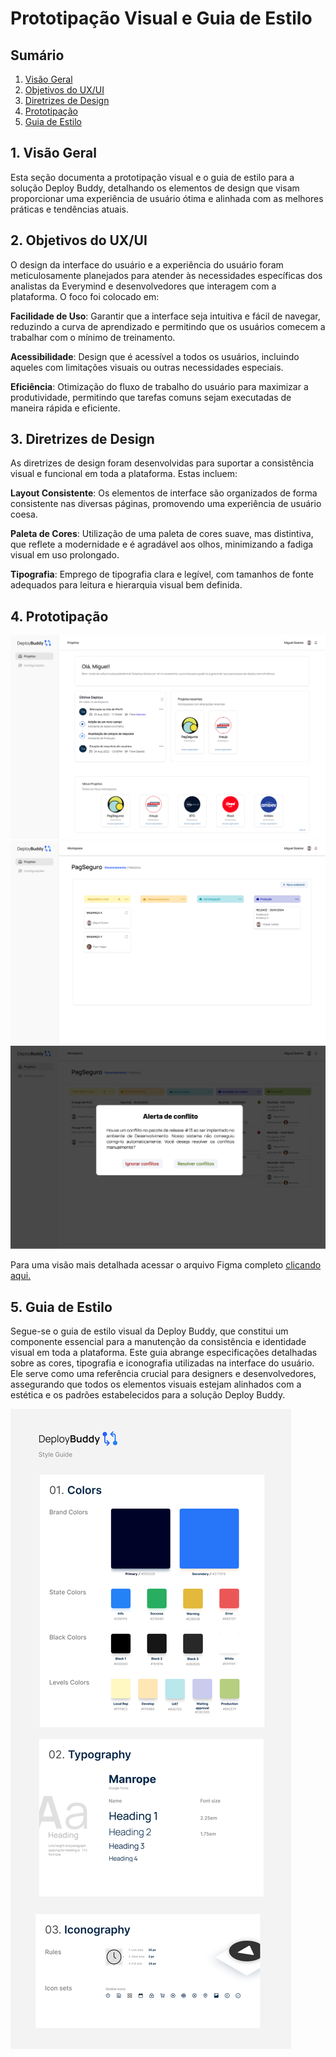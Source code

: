 # Prototipação Visual e Guia de Estilo

## Sumário
1. [Visão Geral](#visão-geral)
2. [Objetivos do UX/UI](#objetivos-do-uxui)
3. [Diretrizes de Design](#diretrizes-de-design)
4. [Prototipação](#prototipação)
5. [Guia de Estilo](#guia-de-estilo)

## 1. Visão Geral

Esta seção documenta a prototipação visual e o guia de estilo para a solução Deploy Buddy, detalhando os elementos de design que visam proporcionar uma experiência de usuário ótima e alinhada com as melhores práticas e tendências atuais.

## 2. Objetivos do UX/UI

O design da interface do usuário e a experiência do usuário foram meticulosamente planejados para atender às necessidades específicas dos analistas da Everymind e desenvolvedores que interagem com a plataforma. O foco foi colocado em:

 **Facilidade de Uso**: Garantir que a interface seja intuitiva e fácil de navegar, reduzindo a curva de aprendizado e permitindo que os usuários comecem a trabalhar com o mínimo de treinamento.
 
 **Acessibilidade**: Design que é acessível a todos os usuários, incluindo aqueles com limitações visuais ou outras necessidades especiais.
 
 **Eficiência**: Otimização do fluxo de trabalho do usuário para maximizar a produtividade, permitindo que tarefas comuns sejam executadas de maneira rápida e eficiente.

## 3. Diretrizes de Design

As diretrizes de design foram desenvolvidas para suportar a consistência visual e funcional em toda a plataforma. Estas incluem:

 **Layout Consistente**: Os elementos de interface são organizados de forma consistente nas diversas páginas, promovendo uma experiência de usuário coesa.
 
 **Paleta de Cores**: Utilização de uma paleta de cores suave, mas distintiva, que reflete a modernidade e é agradável aos olhos, minimizando a fadiga visual em uso prolongado.
 
 **Tipografia**: Emprego de tipografia clara e legível, com tamanhos de fonte adequados para leitura e hierarquia visual bem definida.

## 4. Prototipação

![Tela de menu](./assets/prototypemenu.png)
![Tela de kanban](./assets/prototypekanban-page.png)
![Tela de alert](./assets/prototypealert.png)


Para uma visão mais detalhada acessar o arquivo Figma completo [clicando aqui.](https://www.figma.com/design/p8cF4hzhWoL1W7mPtXXbWC/DeployBuddy?node-id=0%3A1&t=hRt9LdgaM27RrRWF-1)


## 5. Guia de Estilo

Segue-se o guia de estilo visual da Deploy Buddy, que constitui um componente essencial para a manutenção da consistência e identidade visual em toda a plataforma. Este guia abrange especificações detalhadas sobre as cores, tipografia e iconografia utilizadas na interface do usuário. Ele serve como uma referência crucial para designers e desenvolvedores, assegurando que todos os elementos visuais estejam alinhados com a estética e os padrões estabelecidos para a solução Deploy Buddy.

![styleguide](./assets/styleguidemais.png)


